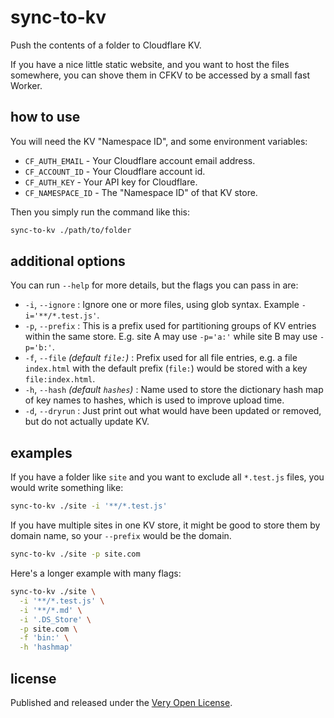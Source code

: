 # sync-to-kv

Push the contents of a folder to Cloudflare KV.

If you have a nice little static website, and you want
to host the files somewhere, you can shove them in CFKV
to be accessed by a small fast Worker.

## how to use

You will need the KV "Namespace ID", and some environment variables:

* `CF_AUTH_EMAIL` - Your Cloudflare account email address.
* `CF_ACCOUNT_ID` - Your Cloudflare account id.
* `CF_AUTH_KEY` - Your API key for Cloudflare.
* `CF_NAMESPACE_ID` - The "Namespace ID" of that KV store.

Then you simply run the command like this:

```bash
sync-to-kv ./path/to/folder
```

## additional options

You can run `--help` for more details, but the flags you can pass in are:

* `-i`, `--ignore` : Ignore one or more files, using glob syntax. Example `-i='**/*.test.js'`.
* `-p`, `--prefix` : This is a prefix used for partitioning groups of KV entries within the same store. E.g. site A may use `-p='a:'` while site B may use `-p='b:'`.
* `-f`, `--file` *(default `file:`)* : Prefix used for all file entries, e.g. a file `index.html` with the default prefix (`file:`) would be stored with a key `file:index.html`.
* `-h`, `--hash` *(default `hashes`)* : Name used to store the dictionary hash map of key names to hashes, which is used to improve upload time.
* `-d`, `--dryrun` : Just print out what would have been updated or removed, but do not actually update KV.

## examples

If you have a folder like `site` and you want to exclude all `*.test.js` files, you would write something like:

```bash
sync-to-kv ./site -i '**/*.test.js'
```

If you have multiple sites in one KV store, it might be good to store them by domain name, so your `--prefix` would be the domain.

```bash
sync-to-kv ./site -p site.com
```

Here's a longer example with many flags:

```bash
sync-to-kv ./site \
  -i '**/*.test.js' \
  -i '**/*.md' \
  -i '.DS_Store' \
  -p site.com \
  -f 'bin:' \
  -h 'hashmap'
```

## license

Published and released under the [Very Open License](http://veryopenlicense.com).
